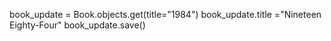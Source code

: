 <!-- Update the 1984 record -->
book_update = Book.objects.get(title="1984")
book_update.title ="Nineteen Eighty-Four"
book_update.save()